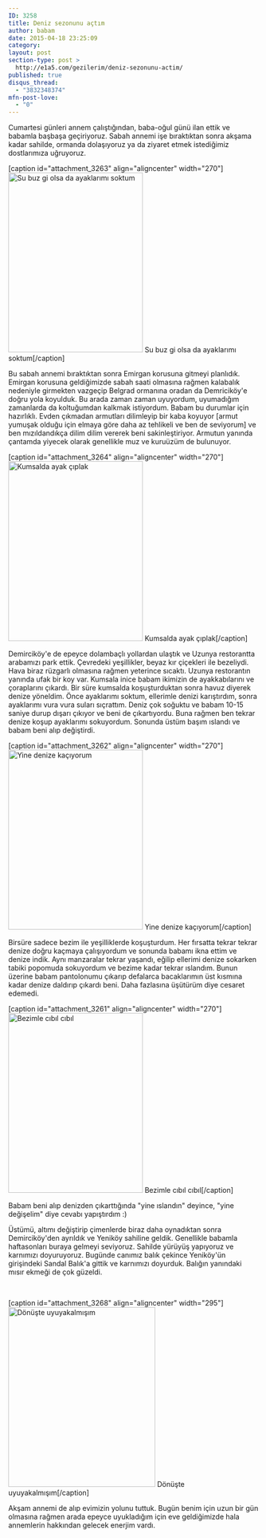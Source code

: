 ```yaml
---
ID: 3258
title: Deniz sezonunu açtım
author: babam
date: 2015-04-18 23:25:09
category:
layout: post
section-type: post >
  http://e1a5.com/gezilerim/deniz-sezonunu-actim/
published: true
disqus_thread:
  - "3832348374"
mfn-post-love:
  - "0"
---
```

Cumartesi günleri annem çalıştığından, baba-oğul günü ilan ettik ve babamla başbaşa geçiriyoruz. Sabah annemi işe bıraktıktan sonra akşama kadar sahilde, ormanda dolaşıyoruz ya da ziyaret etmek istediğimiz dostlarımıza uğruyoruz.

[caption id="attachment_3263" align="aligncenter" width="270"]<a href="http://e1a5.com/wp-content/uploads/2015/04/saclarim_dagitirim.jpg"><img class="size-medium wp-image-3263" src="http://e1a5.com/wp-content/uploads/2015/04/saclarim_dagitirim-270x360.jpg" alt="Su buz gi olsa da ayaklarımı soktum" width="270" height="360" /></a> Su buz gi olsa da ayaklarımı soktum[/caption]

Bu sabah annemi bıraktıktan sonra Emirgan korusuna gitmeyi planlıdık. Emirgan korusuna geldiğimizde sabah saati olmasına rağmen kalabalık nedeniyle girmekten vazgeçip Belgrad ormanına oradan da Demriciköy'e doğru yola koyulduk. Bu arada zaman zaman uyuyordum, uyumadığım zamanlarda da koltuğumdan kalkmak istiyordum. Babam bu durumlar için hazırlıklı. Evden çıkmadan armutları dilimleyip bir kaba koyuyor [armut yumuşak olduğu için elmaya göre daha az tehlikeli ve ben de seviyorum] ve ben mızıldandıkça dilim dilim vererek beni sakinleştiriyor. Armutun yanında çantamda yiyecek olarak genellikle muz ve kuruüzüm de bulunuyor.

[caption id="attachment_3264" align="aligncenter" width="270"]<a href="http://e1a5.com/wp-content/uploads/2015/04/sahilde.jpg"><img class="size-medium wp-image-3264" src="http://e1a5.com/wp-content/uploads/2015/04/sahilde-270x360.jpg" alt="Kumsalda ayak çıplak" width="270" height="360" /></a> Kumsalda ayak çıplak[/caption]

Demirciköy'e de epeyce dolambaçlı yollardan ulaştık ve Uzunya restorantta arabamızı park ettik. Çevredeki yeşillikler, beyaz kır çiçekleri ile bezeliydi. Hava biraz rüzgarlı olmasına rağmen yeterince sıcaktı. Uzunya restorantın yanında ufak bir koy var. Kumsala inice babam ikimizin de ayakkabılarını ve çoraplarını çıkardı. Bir süre kumsalda koşuşturduktan sonra havuz diyerek denize yöneldim. Önce ayaklarımı soktum, ellerimle denizi karıştırdım, sonra ayaklarımı vura vura suları sıçrattım. Deniz çok soğuktu ve babam 10-15 saniye durup dışarı çıkıyor ve beni de çıkartıyordu. Buna rağmen ben tekrar denize koşup ayaklarımı sokuyordum. Sonunda üstüm başım ıslandı ve babam beni alıp değiştirdi.

[caption id="attachment_3262" align="aligncenter" width="270"]<a href="http://e1a5.com/wp-content/uploads/2015/04/denize_karsi.jpg"><img class="size-medium wp-image-3262" src="http://e1a5.com/wp-content/uploads/2015/04/denize_karsi-270x360.jpg" alt="Yine denize kaçıyorum" width="270" height="360" /></a> Yine denize kaçıyorum[/caption]

Birsüre sadece bezim ile yeşilliklerde koşuşturdum. Her fırsatta tekrar tekrar denize doğru kaçmaya çalışıyordum ve sonunda babamı ikna ettim ve denize indik. Aynı manzaralar tekrar yaşandı, eğilip ellerimi denize sokarken tabiki popomuda sokuyordum ve bezime kadar tekrar ıslandım. Bunun üzerine babam pantolonumu çıkarıp defalarca bacaklarımın üst kısmına kadar denize daldırıp çıkardı beni. Daha fazlasına üşütürüm diye cesaret edemedi.

[caption id="attachment_3261" align="aligncenter" width="270"]<a href="http://e1a5.com/wp-content/uploads/2015/04/cibil_cibil.jpg"><img class="size-medium wp-image-3261" src="http://e1a5.com/wp-content/uploads/2015/04/cibil_cibil-270x360.jpg" alt="Bezimle cıbıl cıbıl" width="270" height="360" /></a> Bezimle cıbıl cıbıl[/caption]

Babam beni alıp denizden çıkarttığında "yine ıslandın" deyince, "yine değişelim" diye cevabı yapıştırdım :)

Üstümü, altımı değiştirip çimenlerde biraz daha oynadıktan sonra Demirciköy'den ayrıldık ve Yeniköy sahiline geldik. Genellikle babamla haftasonları buraya gelmeyi seviyoruz. Sahilde yürüyüş yapıyoruz ve karnımızı doyuruyoruz. Bugünde canımız balık çekince Yeniköy'ün girişindeki Sandal Balık'a gittik ve karnımızı doyurduk. Balığın yanındaki mısır ekmeği de çok güzeldi.

&nbsp;

[caption id="attachment_3268" align="aligncenter" width="295"]<a href="http://e1a5.com/wp-content/uploads/2015/04/donus_yolunda2.jpg"><img class="size-medium wp-image-3268" src="http://e1a5.com/wp-content/uploads/2015/04/donus_yolunda2-295x360.jpg" alt="Dönüşte uyuyakalmışım" width="295" height="360" /></a> Dönüşte uyuyakalmışım[/caption]

Akşam annemi de alıp evimizin yolunu tuttuk. Bugün benim için uzun bir gün olmasına rağmen arada epeyce uyukladığım için eve geldiğimizde hala annemlerin hakkından gelecek enerjim vardı.
